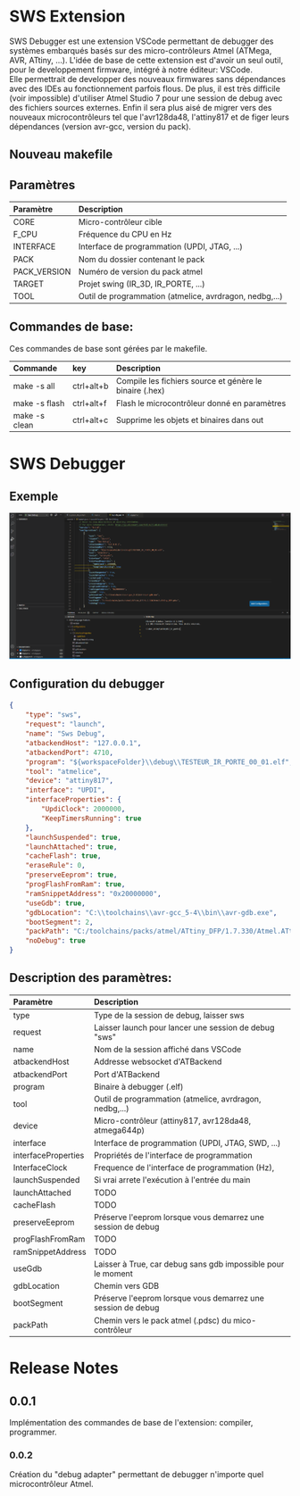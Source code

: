 # SWS Extension

SWS Debugger est une extension VSCode permettant de debugger des systèmes embarqués basés sur des micro-contrôleurs Atmel (ATMega, AVR, ATtiny, ...). L'idée de base de cette extension est d'avoir un seul outil, pour le developpement firmware, intégré à notre éditeur: VSCode.\
Elle permettrait de developper des nouveaux firmwares sans dépendances avec des IDEs au fonctionnement parfois flous. De plus, il est très difficile (voir impossible) d'utiliser Atmel Studio 7 pour une session de debug avec des fichiers sources externes. Enfin il sera plus aisé de migrer vers des nouveaux microcontrôleurs tel que l'avr128da48, l'attiny817 et de figer leurs dépendances (version avr-gcc, version du pack).

## Nouveau makefile

## Paramètres
| Paramètre    | Description                                             |
| :----------- | :------------------------------------------------------ |
| CORE         | Micro-contrôleur cible                                  |
| F_CPU        | Fréquence du CPU en Hz                                  |
| INTERFACE    | Interface de programmation (UPDI, JTAG, ...)            |
| PACK         | Nom du dossier contenant le pack                        |
| PACK_VERSION | Numéro de version du pack atmel                         |
| TARGET       | Projet swing (IR_3D, IR_PORTE, ...)                     |
| TOOL         | Outil de programmation (atmelice, avrdragon, nedbg,...) |


## Commandes de base:
Ces commandes de base sont gérées par le makefile.  


| Commande      | key        | Description                                             |
| :------------ | :--------- | :------------------------------------------------------ |
| make -s all   | ctrl+alt+b | Compile les fichiers source et génère le binaire (.hex) |
| make -s flash | ctrl+alt+f | Flash le microcontrôleur donné en paramètres            |
| make -s clean | ctrl+alt+c | Supprime les objets et binaires dans out                |

  
# SWS Debugger
## Exemple
![](images/example_sws.gif)
## Configuration du debugger
```JSON
{
    "type": "sws",
    "request": "launch",
    "name": "Sws Debug",
    "atbackendHost": "127.0.0.1",
    "atbackendPort": 4710,
    "program": "${workspaceFolder}\\debug\\TESTEUR_IR_PORTE_00_01.elf",
    "tool": "atmelice",
    "device": "attiny817",
    "interface": "UPDI",
    "interfaceProperties": {
        "UpdiClock": 2000000,
        "KeepTimersRunning": true
    },
    "launchSuspended": true,
    "launchAttached": true,
    "cacheFlash": true,
    "eraseRule": 0,
    "preserveEeprom": true,
    "progFlashFromRam": true,
    "ramSnippetAddress": "0x20000000",
    "useGdb": true,
    "gdbLocation": "C:\\toolchains\\avr-gcc_5-4\\bin\\avr-gdb.exe",
    "bootSegment": 2,
    "packPath": "C:/toolchains/packs/atmel/ATtiny_DFP/1.7.330/Atmel.ATtiny_DFP.pdsc",
    "noDebug": true
}
```

## Description des paramètres:

| Paramètre           | Description                                                  |
| :------------------ | :----------------------------------------------------------- |
| type                | Type de la session de debug, laisser sws                     |
| request             | Laisser launch pour lancer une session de debug "sws"        |
| name                | Nom de la session affiché dans VSCode                        |
| atbackendHost       | Addresse websocket d'ATBackend                               |
| atbackendPort       | Port d'ATBackend                                             |
| program             | Binaire à debugger (.elf)                                    |
| tool                | Outil de programmation (atmelice, avrdragon, nedbg,...)      |
| device              | Micro-contrôleur (attiny817, avr128da48, atmega644p)         |
| interface           | Interface de programmation (UPDI, JTAG, SWD, ...)            |
| interfaceProperties | Propriétés de l'interface de programmation                   |
| InterfaceClock      | Frequence de l'interface de programmation (Hz),              |
| launchSuspended     | Si vrai arrete l'exécution à l'entrée du main                |
| launchAttached      | TODO                                                         |
| cacheFlash          | TODO                                                         |
| preserveEeprom      | Préserve l'eeprom lorsque vous demarrez une session de debug |
| progFlashFromRam    | TODO                                                         |
| ramSnippetAddress   | TODO                                                         |
| useGdb              | Laisser à True, car debug sans gdb impossible pour le moment |
| gdbLocation         | Chemin vers GDB                                              |
| bootSegment         | Préserve l'eeprom lorsque vous demarrez une session de debug |
| packPath            | Chemin vers le pack atmel (.pdsc) du mico-contrôleur         |
# Release Notes

## 0.0.1
Implémentation des commandes de base de l'extension: compiler, programmer.
### 0.0.2 
Création du "debug adapter" permettant de debugger n'importe quel microcontrôleur Atmel.